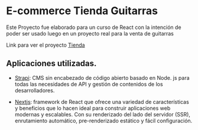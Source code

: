 # E-commerce Tienda Guitarras

Este Proyecto fue elaborado para un curso de React con la intención de poder ser usado luego en un proyecto real para la venta de guitarras

Link para ver el proyecto [Tienda](https://guitarla-nextjs-fawn.vercel.app/)

## Aplicaciones utilizadas.

- [Strapi](https://strapi.io/): CMS sin encabezado de código abierto basado en Node. js para todas las necesidades de API y gestión de contenidos de los desarrolladores.

- [Nextjs](https://www.npmjs.com/package/react-loading-skeleton): framework de React que ofrece una variedad de características y beneficios que lo hacen ideal para construir aplicaciones web modernas y escalables. Con su renderizado del lado del servidor (SSR), enrutamiento automático, pre-renderizado estático y fácil configuración.
